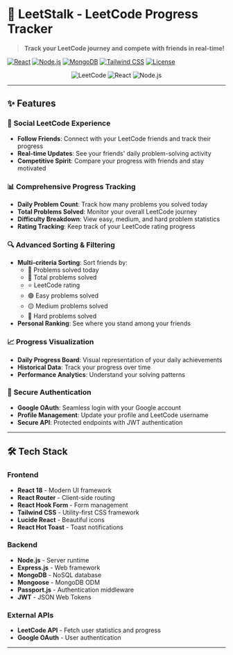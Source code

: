 # 🚀 LeetStalk - LeetCode Progress Tracker

> **Track your LeetCode journey and compete with friends in real-time!**

[![React](https://img.shields.io/badge/React-18.0-blue?logo=react)](https://reactjs.org/)
[![Node.js](https://img.shields.io/badge/Node.js-18.0-green?logo=node.js)](https://nodejs.org/)
[![MongoDB](https://img.shields.io/badge/MongoDB-6.0-green?logo=mongodb)](https://mongodb.com/)
[![Tailwind CSS](https://img.shields.io/badge/Tailwind-3.0-blue?logo=tailwind-css)](https://tailwindcss.com/)
[![License](https://img.shields.io/badge/License-MIT-yellow.svg)](LICENSE)

<div align="center">
  <img src="https://img.shields.io/badge/LeetCode-FFA116?style=for-the-badge&logo=leetcode&logoColor=black" alt="LeetCode" />
  <img src="https://img.shields.io/badge/React-20232A?style=for-the-badge&logo=react&logoColor=61DAFB" alt="React" />
  <img src="https://img.shields.io/badge/Node.js-43853D?style=for-the-badge&logo=node.js&logoColor=white" alt="Node.js" />
</div>

---

## ✨ Features

### 👥 **Social LeetCode Experience**
- **Follow Friends**: Connect with your LeetCode friends and track their progress
- **Real-time Updates**: See your friends' daily problem-solving activity
- **Competitive Spirit**: Compare your progress with friends and stay motivated

### 📊 **Comprehensive Progress Tracking**
- **Daily Problem Count**: Track how many problems you solved today
- **Total Problems Solved**: Monitor your overall LeetCode journey
- **Difficulty Breakdown**: View easy, medium, and hard problem statistics
- **Rating Tracking**: Keep track of your LeetCode rating progress

### 🔍 **Advanced Sorting & Filtering**
- **Multi-criteria Sorting**: Sort friends by:
  - 📅 Problems solved today
  - 🎯 Total problems solved
  - ⭐ LeetCode rating
  - 🟢 Easy problems solved
  - 🟡 Medium problems solved
  - 🔴 Hard problems solved
- **Personal Ranking**: See where you stand among your friends

### 📈 **Progress Visualization**
- **Daily Progress Board**: Visual representation of your daily achievements
- **Historical Data**: Track your progress over time
- **Performance Analytics**: Understand your solving patterns

### 🔐 **Secure Authentication**
- **Google OAuth**: Seamless login with your Google account
- **Profile Management**: Update your profile and LeetCode username
- **Secure API**: Protected endpoints with JWT authentication

---

## 🛠️ Tech Stack

### **Frontend**
- **React 18** - Modern UI framework
- **React Router** - Client-side routing
- **React Hook Form** - Form management
- **Tailwind CSS** - Utility-first CSS framework
- **Lucide React** - Beautiful icons
- **React Hot Toast** - Toast notifications

### **Backend**
- **Node.js** - Server runtime
- **Express.js** - Web framework
- **MongoDB** - NoSQL database
- **Mongoose** - MongoDB ODM
- **Passport.js** - Authentication middleware
- **JWT** - JSON Web Tokens

### **External APIs**
- **LeetCode API** - Fetch user statistics and progress
- **Google OAuth** - User authentication
---

 
